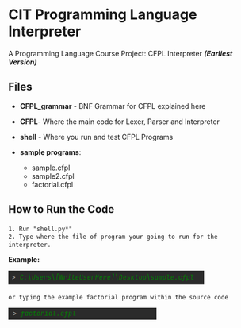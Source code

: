 # CIT Programming Language Interpreter

A Programming Language Course Project: CFPL Interpreter _**(Earliest Version)**_

## Files



  * **CFPL_grammar** - BNF Grammar for CFPL explained here
  * **CFPL**- Where the main code for Lexer, Parser and Interpreter
  * **shell** - Where you run and test CFPL Programs
  
  * **sample programs**:
      * sample.cfpl
      * sample2.cfpl
      * factorial.cfpl
    
    


## How to Run the Code

    1. Run "shell.py*"
    2. Type where the file of program your going to run for the interpreter.

**Example:**

![img](img.png)

    or typing the example factorial program within the source code
        
![img_1](img_1.png)
